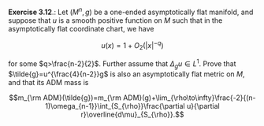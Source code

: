 

**Exercise 3.12**.: Let $(M^{n},g)$ be a one-ended asymptotically flat manifold, and suppose that $u$ is a smooth positive function on $M$ such that in the asymptotically flat coordinate chart, we have

$$u(x)=1+O_{2}(|x|^{-q})$$

for some $q>\frac{n-2}{2}$. Further assume that $\Delta_{g}u\in L^{1}$. Prove that $\tilde{g}=u^{\frac{4}{n-2}}g$ is also an asymptotically flat metric on $M$, and that its ADM mass is

$$m_{\rm ADM}(\tilde{g})=m_{\rm ADM}(g)+\lim_{\rho\to\infty}\frac{-2}{(n-1)\omega_{n-1}}\int_{S_{\rho}}\frac{\partial u}{\partial r}\overline{d\mu}_{S_{\rho}}.$$